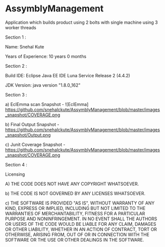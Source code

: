 # AssymblyManagement
Application which builds product using 2 bolts with single machine using 3 worker threads

Section 1 :	

Name: Snehal Kute
	

Years of Experience: 10 years 0 months		

Section 2 : 
	

Build IDE: Eclipse Java EE IDE Luna Service Release 2 (4.4.2)	
	

JDK Version: java version "1.8.0_162"		
	


Section 3 :	
	

a)	EclEmma scan Snapshot - ![EclEmma] https://github.com/snehalckute/AssymblyManagement/blob/master/images_snapshot/COVERAGE.png	
	

b)	Final Output Snapshot - https://github.com/snehalckute/AssymblyManagement/blob/master/images_snapshot/Output.png	
	

c)	Junit Coverage Snapshot - https://github.com/snehalckute/AssymblyManagement/blob/master/images_snapshot/COVERAGE.png		

Section 4 :	

Licensing 	
	

A)	THE CODE DOES NOT HAVE ANY COPYRIGHT WHATSOEVER. 	
	

b)	THE CODE IS NOT GOVERNED BY ANY LICENSES WHATSOEVER. 	
	

c)	THE SOFTWARE IS PROVIDED "AS IS", WITHOUT WARRANTY OF ANY KIND, EXPRESS OR IMPLIED, INCLUDING BUT NOT LIMITED TO THE WARRANTIES OF MERCHANTABILITY, FITNESS FOR A PARTICULAR PURPOSE AND NONINFRINGEMENT. IN NO EVENT SHALL THE AUTHORS OR USERS OF THE CODE WOULD BE LIABLE FOR ANY CLAIM, DAMAGES OR OTHER LIABILITY, WHETHER IN AN ACTION OF CONTRACT, TORT OR OTHERWISE, ARISING FROM, OUT OF OR IN CONNECTION WITH THE SOFTWARE OR THE USE OR OTHER DEALINGS IN THE SOFTWARE.
